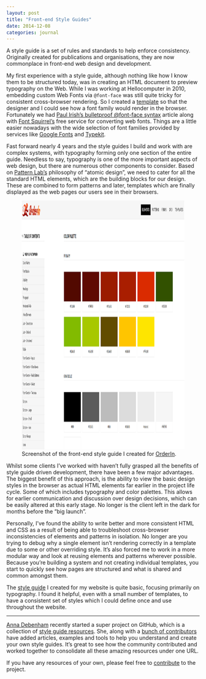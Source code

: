 ```yaml
---
layout: post
title: "Front-end Style Guides"
date: 2014-12-08
categories: journal
---
```


A style guide is a set of rules and standards to help enforce consistency. Originally created for publications and organisations,
they are now commonplace in front-end web design and development.

My first experience with a style guide, although nothing like how I know them to be structured today, was in creating an
HTML document to preview typography on the Web. While I was working at Hellocomputer in 2010, embedding custom Web Fonts
via <code>@font-face</code> was still quite tricky for consistent cross-browser rendering. So I created a [template](http://work.userx.co.za/hc/s/typography.html)
so that the designer and I could see how a font family would render in the browser. Fortunately we had [Paul Irish’s bulletproof @font-face syntax](http://www.paulirish.com/2009/bulletproof-font-face-implementation-syntax)
article along with [Font Squirrel’s](http://www.fontsquirrel.com) free service for converting web fonts. Things are a little
easier nowadays with the wide selection of font families provided by services like [Google Fonts](http://www.google.com/fonts)
and [Typekit](https://typekit.com).

Fast forward nearly 4 years and the style guides I build and work with are complex systems, with typography forming only
one section of the entire guide. Needless to say, typography is one of the more important aspects of web design, but there
are numerous other components to consider. Based on [Pattern Lab’s](http://patternlab.io) philosophy of “atomic design”,
we need to cater for all the standard HTML elements, which are the building blocks for our design. These are combined to
form patterns and later, templates which are finally displayed as the web pages our users see in their browsers.

<figure>
    <img src="/assets/images/journal/orderin-front-end-style-guide.png" width="1350" height="648" alt="OrderIn Front-end Style Guide">
    <figcaption>Screenshot of the front-end style guide I created for <a href="http://orderin.co.za">OrderIn</a>.</figcaption>
</figure>

Whilst some clients I’ve worked with haven’t fully grasped all the benefits of style guide driven development, there have
been a few major advantages. The biggest benefit of this approach, is the ability to view the basic design styles in the
browser as actual HTML elements far earlier in the project life cycle. Some of which includes typography and color palettes.
This allows for earlier communication and discussion over design decisions, which can be easily altered at this early stage.
No longer is the client left in the dark for months before the “big launch”.

Personally, I’ve found the ability to write better and more consistent HTML and CSS as a result of being able to troubleshoot
cross-browser inconsistencies of elements and patterns in isolation. No longer are you trying to debug why a single element
isn’t rendering correctly in a template due to some or other overriding style. It’s also forced me to work in a more modular
way and look at reusing elements and patterns wherever possible. Because you’re building a system and not creating individual
templates, you start to quickly see how pages are structured and what is shared and common amongst them.

The [style guide](http://userx.co.za/styleguide) I created for my website is quite basic, focusing primarily on typography.
I found it helpful, even with a small number of templates, to have a consistent set of styles which I could define once
and use throughout the website.

---

[Anna Debenham](http://www.maban.co.uk) recently started a super project on GitHub, which is a collection of [style guide resources](http://styleguides.io).
She, along with a [bunch of contributors](https://github.com/maban/styleguides/graphs/contributors) have added articles,
examples and tools to help you understand and create your own style guides. It’s great to see how the community contributed
and worked together to consolidate all these amazing resources under one URL.

If you have any resources of your own, please feel free to [contribute](https://github.com/maban/styleguides#how-to-add-resources-the-easy-way)
to the project.
